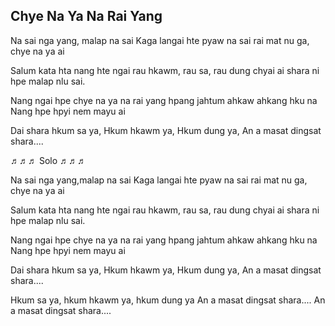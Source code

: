 ## Chye Na Ya Na Rai Yang


Na sai nga yang, malap na sai
Kaga langai hte pyaw na sai
rai mat nu ga, chye na ya ai

Salum kata hta nang hte ngai
rau hkawm, rau sa, rau dung chyai ai
shara ni hpe malap nlu sai.

Nang ngai hpe chye na ya na rai yang
hpang jahtum ahkaw ahkang hku na
Nang hpe hpyi nem mayu ai


Dai shara hkum sa ya,
Hkum hkawm ya,
Hkum dung ya,
An a masat dingsat shara....


♬♬♬ Solo ♬♬♬


Na sai nga yang,malap na sai
Kaga langai hte pyaw na sai
rai mat nu ga, chye na ya ai

Salum kata hta nang hte ngai
rau hkawm, rau sa, rau dung chyai ai
shara ni hpe malap nlu sai.

Nang ngai hpe chye na ya na rai yang
hpang jahtum ahkaw ahkang hku na
Nang hpe hpyi nem mayu ai


Dai shara hkum sa ya,
Hkum hkawm ya,
Hkum dung ya,
An a masat dingsat shara....


Hkum sa ya, hkum hkawm ya, hkum dung ya
An a masat dingsat shara....
An a masat dingsat shara....